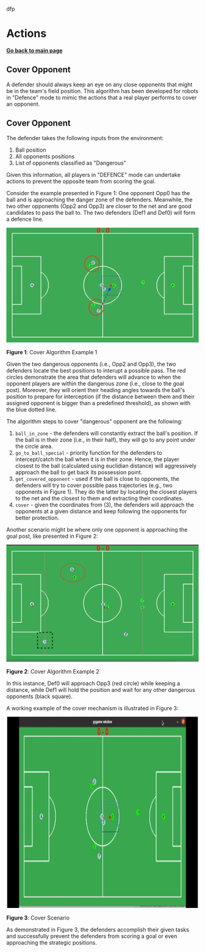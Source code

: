 dfp 
# **Actions**

 **[Go back to main page](../../Documentation.md)**

 ## Cover Opponent

A defender should always keep an eye on any close opponents that might be in the team's field position.
This algorithm has been developed for robots in "Defence" mode to mimic the actions that a real player performs to cover an opponent.

 ## Cover Opponent

The defender takes the following inputs from the environment:
1. Ball position
2. All opponents positions
3. List of opponents classified as "Dangerous"

Given this information, all players in "DEFENCE" mode can undertake actions to prevent the opposite team from scoring the goal.

Consider the example presented in Figure 1: 
One opponent Opp0 has the ball and is approaching the danger zone of the defenders. 
Meanwhile, the two other opponents (Opp2 and Opp3) are closer to the net and are good candidates to pass the ball to. 
The two defenders (Def1 and Def0) will form a defence line.

<p align="center">
     <img src="../../Images/cover_algo.png" />
</p>

__Figure 1__: Cover Algorithm Example 1

Given the two dangerous opponents (i.e., Opp2 and Opp3), the two defenders locate the best positions to interupt a possible pass.
The red circles demonstrate the area that defenders will advance to when the opponent players are within the dangerous zone (i.e., close to the goal post).
Moreover, they will orient their heading angles towards the ball's position to prepare for interception (if the distance between them and their assigned opponent is bigger than a predefined threshold), as shown with the blue dotted line.

The algorithm steps to cover "dangerous" opponent are the following:

 1. `ball_in_zone` - the defenders will constantly extract the ball's position. If the ball is in their zone (i.e., in their half), they will go to any point under the circle area.
 2. `go_to_ball_special` - priority function for the defenders to intercept/catch the ball when it is in their zone. 
    Hence, the player closest to the ball (calculated using euclidian distance) will aggressively approach the ball to get back its possession point.
 3. `get_covered_opponent` - used if the ball is close to opponents, the defenders will try to cover possible pass trajectories (e.g., two opponents in Figure 1). 
    They do the latter by locating the closest players to the net and the closest to them and extracting their coordinates.
 4. `cover` - given the coordinates from (3), the defenders will approach the opponents at a given distance and keep following the opponents for better protection.

Another scenario might be where only one opponent is approaching the goal post, like presented in Figure 2:

  <p align="center">
       <img src="../../Images/cover_algo_2.png" />
    </p>

__Figure 2__: Cover Algorithm Example 2

In this instance, Def0 will approach Opp3 (red circle) while keeping a distance, while Def1 will hold the position and wait for any other dangerous opponents (black square).

A working example of the cover mechanism is illustrated in Figure 3:

<p align="center">
   <img src="../../Images/defence-cover.gif" width="500" height="500"/>
</p>

__Figure 3__: Cover Scenario

As demonstrated in Figure 3, the defenders accomplish their given tasks and successfully prevent the defenders from scoring a goal or even approaching the strategic positions.
